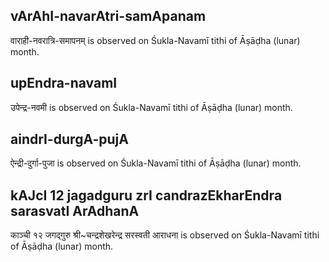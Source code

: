 ## vArAhI-navarAtri-samApanam

वाराही-नवरात्रि-समापनम् is observed on Śukla-Navamī tithi of Āṣāḍha (lunar) month.



## upEndra-navamI

उपेन्द्र-नवमी is observed on Śukla-Navamī tithi of Āṣāḍha (lunar) month.



## aindrI-durgA-pujA

ऐन्द्री-दुर्गा-पुजा is observed on Śukla-Navamī tithi of Āṣāḍha (lunar) month.



## kAJcI 12 jagadguru zrI candrazEkharEndra sarasvatI ArAdhanA

काञ्ची १२ जगद्गुरु श्री~चन्द्रशेखरेन्द्र सरस्वती आराधना is observed on Śukla-Navamī tithi of Āṣāḍha (lunar) month.



